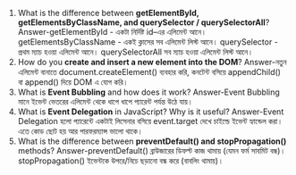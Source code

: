 
1. What is the difference between **getElementById, getElementsByClassName, and querySelector / querySelectorAll**?
Answer-getElementById - একটা নির্দিষ্ট id–এর এলিমেন্ট আনে।
getElementsByClassName - একই ক্লাসের সব এলিমেন্ট লিস্ট আনে।
querySelector - প্রথম ম্যাচ হওয়া এলিমেন্ট আনে।
querySelectorAll  সব ম্যাচ হওয়া এলিমেন্ট লিস্ট আনে।
2. How do you **create and insert a new element into the DOM**?
Answer-নতুন এলিমেন্ট বানাতে document.createElement() ব্যবহার করি, কনটেন্ট বসিয়ে appendChild() বা append() দিয়ে DOM এ যোগ করি।
3. What is **Event Bubbling** and how does it work?
Answer-Event Bubbling মানে ইভেন্ট ভেতরের এলিমেন্ট থেকে ধাপে ধাপে প্যারেন্ট পর্যন্ত উঠে যায়।
4. What is **Event Delegation** in JavaScript? Why is it useful?
Answer-Event Delegation হলো প্যারেন্টে একটাই লিসেনার বসিয়ে event.target দেখে চাইল্ডে ইভেন্ট হ্যান্ডেল করা। এতে কোড ছোট হয় আর পারফরম্যান্স ভালো থাকে।
5. What is the difference between **preventDefault() and stopPropagation()** methods?
Answer-preventDefault() ব্রাউজারের ডিফল্ট কাজ থামায় (যেমন ফর্ম সাবমিট বন্ধ)। stopPropagation() ইভেন্টকে উপরে/নিচে ছড়ানো বন্ধ করে (বাবলিং থামায়)।
